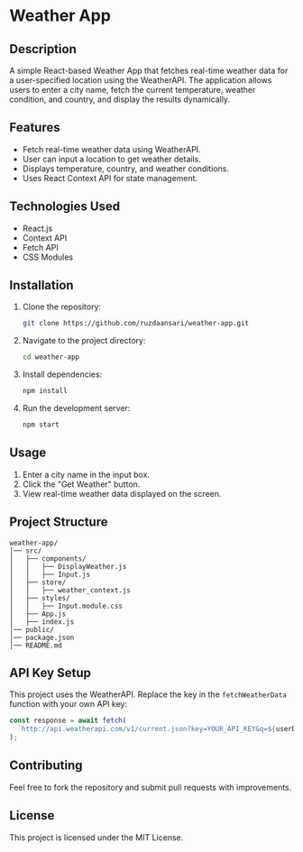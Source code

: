 # Weather App

## Description
A simple React-based Weather App that fetches real-time weather data for a user-specified location using the WeatherAPI. The application allows users to enter a city name, fetch the current temperature, weather condition, and country, and display the results dynamically.

## Features
- Fetch real-time weather data using WeatherAPI.
- User can input a location to get weather details.
- Displays temperature, country, and weather conditions.
- Uses React Context API for state management.

## Technologies Used
- React.js
- Context API
- Fetch API
- CSS Modules

## Installation
1. Clone the repository:
   ```sh
   git clone https://github.com/ruzdaansari/weather-app.git
   ```
2. Navigate to the project directory:
   ```sh
   cd weather-app
   ```
3. Install dependencies:
   ```sh
   npm install
   ```
4. Run the development server:
   ```sh
   npm start
   ```

## Usage
1. Enter a city name in the input box.
2. Click the "Get Weather" button.
3. View real-time weather data displayed on the screen.

## Project Structure
```
weather-app/
│── src/
│   ├── components/
│   │   ├── DisplayWeather.js
│   │   ├── Input.js
│   ├── store/
│   │   ├── weather_context.js
│   ├── styles/
│   │   ├── Input.module.css
│   ├── App.js
│   ├── index.js
│── public/
│── package.json
│── README.md
```

## API Key Setup
This project uses the WeatherAPI. Replace the key in the `fetchWeatherData` function with your own API key:
```js
const response = await fetch(
  `http://api.weatherapi.com/v1/current.json?key=YOUR_API_KEY&q=${userData}`
);
```

## Contributing
Feel free to fork the repository and submit pull requests with improvements.

## License
This project is licensed under the MIT License.

